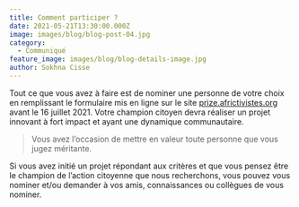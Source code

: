 ```yaml
---
title: Comment participer ?
date: 2021-05-21T13:30:00.000Z
image: images/blog/blog-post-04.jpg
category:
  - Communiqué
feature_image: images/blog/blog-details-image.jpg
author: Sokhna Cisse
---
```

Tout ce que vous avez à faire est de nominer une personne de votre choix en remplissant le formulaire mis en ligne sur le site [prize.africtivistes.org](https://prize.africtivistes.org/fr/) avant le 16 juillet 2021. Votre champion citoyen devra réaliser un projet innovant à fort impact et ayant une dynamique communautaire.

> Vous avez l’occasion de mettre en valeur toute personne que vous jugez méritante.

Si vous avez initié un projet répondant aux critères et que vous pensez être le champion de l’action citoyenne que nous recherchons, vous pouvez vous nominer et/ou demander à vos amis, connaissances ou collègues de vous nominer.